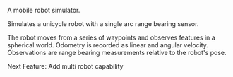 A mobile robot simulator.  

Simulates a unicycle robot with a single arc range bearing sensor.

The robot moves from a series of waypoints and observes features in a spherical
world.  Odometry is recorded as linear and angular velocity.  Observations are
range bearing measurements relative to the robot's pose.

Next Feature: Add multi robot capability
